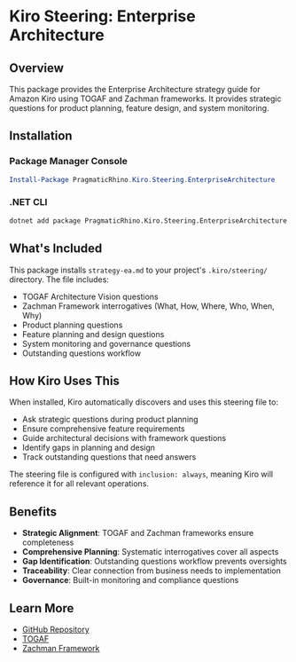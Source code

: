 # Kiro Steering: Enterprise Architecture

## Overview

This package provides the Enterprise Architecture strategy guide for Amazon Kiro using TOGAF and Zachman frameworks. It provides strategic questions for product planning, feature design, and system monitoring.

## Installation

### Package Manager Console
```powershell
Install-Package PragmaticRhino.Kiro.Steering.EnterpriseArchitecture
```

### .NET CLI
```bash
dotnet add package PragmaticRhino.Kiro.Steering.EnterpriseArchitecture
```

## What's Included

This package installs `strategy-ea.md` to your project's `.kiro/steering/` directory. The file includes:

- TOGAF Architecture Vision questions
- Zachman Framework interrogatives (What, How, Where, Who, When, Why)
- Product planning questions
- Feature planning and design questions
- System monitoring and governance questions
- Outstanding questions workflow

## How Kiro Uses This

When installed, Kiro automatically discovers and uses this steering file to:

- Ask strategic questions during product planning
- Ensure comprehensive feature requirements
- Guide architectural decisions with framework questions
- Identify gaps in planning and design
- Track outstanding questions that need answers

The steering file is configured with `inclusion: always`, meaning Kiro will reference it for all relevant operations.

## Benefits

- **Strategic Alignment**: TOGAF and Zachman frameworks ensure completeness
- **Comprehensive Planning**: Systematic interrogatives cover all aspects
- **Gap Identification**: Outstanding questions workflow prevents oversights
- **Traceability**: Clear connection from business needs to implementation
- **Governance**: Built-in monitoring and compliance questions

## Learn More

- [GitHub Repository](https://github.com/pragmaticrhino/agentic-reviewer)
- [TOGAF](https://www.opengroup.org/togaf)
- [Zachman Framework](https://www.zachman.com/)
